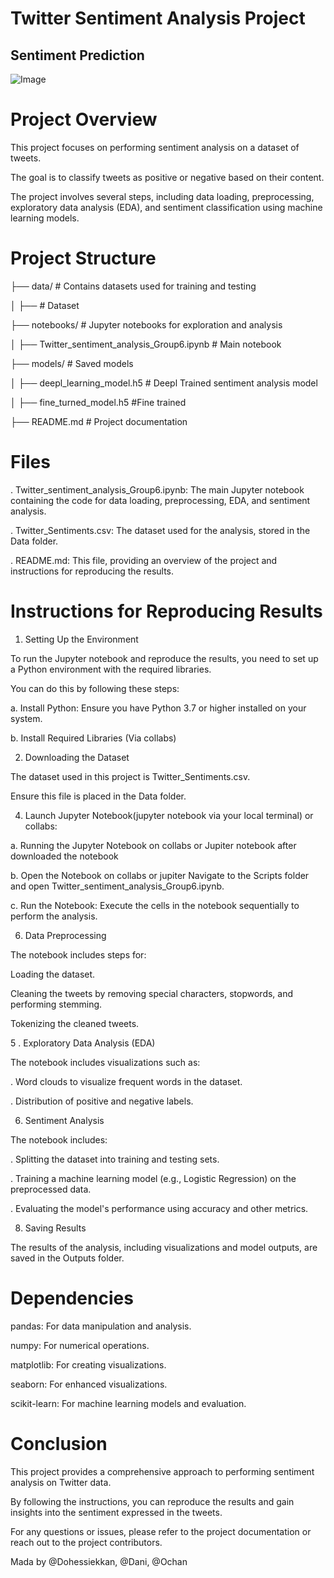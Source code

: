 # Twitter Sentiment Analysis Project

  ## **Sentiment Prediction**
![Image](https://github.com/user-attachments/assets/dfb1cf50-b589-40ea-b8cc-890488998586)


# Project Overview
This project focuses on performing sentiment analysis on a dataset of tweets. 

The goal is to classify tweets as positive or negative based on their content. 

The project involves several steps, including data loading, preprocessing, exploratory data analysis (EDA), and sentiment classification using machine learning models.

# Project Structure

├── data/  # Contains datasets used for training and testing

│   ├──        # Dataset

├── notebooks/          # Jupyter notebooks for exploration and analysis

│   ├── Twitter_sentiment_analysis_Group6.ipynb  # Main notebook

├── models/             # Saved models

│   ├── deepl_learning_model.h5  # Deepl Trained sentiment analysis model

│   ├── fine_turned_model.h5     #Fine trained

├── README.md           # Project documentation

# Files
. Twitter_sentiment_analysis_Group6.ipynb: The main Jupyter notebook containing the code for data loading, preprocessing, EDA, and sentiment analysis.


. Twitter_Sentiments.csv: The dataset used for the analysis, stored in the Data folder.


. README.md: This file, providing an overview of the project and instructions for reproducing the results.


# Instructions for Reproducing Results

1. Setting Up the Environment
   
To run the Jupyter notebook and reproduce the results, you need to set up a Python environment with the required libraries.

You can do this by following these steps:

a. Install Python: Ensure you have Python 3.7 or higher installed on your system.

b. Install Required Libraries (Via collabs)

2. Downloading the Dataset
   
The dataset used in this project is Twitter_Sentiments.csv.

Ensure this file is placed in the Data folder.

4. Launch Jupyter Notebook(jupyter notebook via your local terminal)  or collabs:
   
a.  Running the Jupyter Notebook on collabs or Jupiter notebook after downloaded the notebook

b. Open the Notebook on collabs or jupiter Navigate to the Scripts folder and open Twitter_sentiment_analysis_Group6.ipynb.

c. Run the Notebook: Execute the cells in the notebook sequentially to perform the analysis.

6. Data Preprocessing
   
The notebook includes steps for:

Loading the dataset.

Cleaning the tweets by removing special characters, stopwords, and performing stemming.

Tokenizing the cleaned tweets.

5 . Exploratory Data Analysis (EDA)

The notebook includes visualizations such as:

. Word clouds to visualize frequent words in the dataset.

. Distribution of positive and negative labels.

6. Sentiment Analysis
   
The notebook includes:

. Splitting the dataset into training and testing sets.

. Training a machine learning model (e.g., Logistic Regression) on the preprocessed data.

. Evaluating the model's performance using accuracy and other metrics.

8. Saving Results
   
The results of the analysis, including visualizations and model outputs, are saved in the Outputs folder.

# Dependencies

pandas: For data manipulation and analysis.

numpy: For numerical operations.

matplotlib: For creating visualizations.

seaborn: For enhanced visualizations.

scikit-learn: For machine learning models and evaluation.

# Conclusion

This project provides a comprehensive approach to performing sentiment analysis on Twitter data. 

By following the instructions, you can reproduce the results and gain insights into the sentiment expressed in the tweets.

For any questions or issues, please refer to the project documentation or reach out to the project contributors.

Mada by @Dohessiekkan, @Dani, @Ochan


